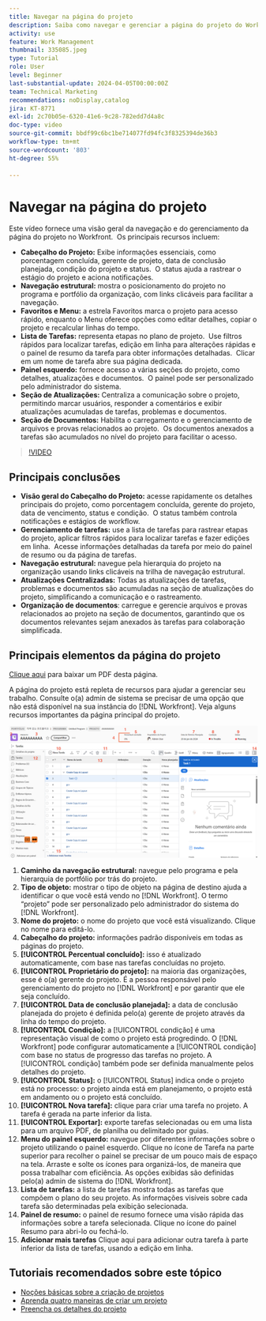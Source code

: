 ```yaml
---
title: Navegar na página do projeto
description: Saiba como navegar e gerenciar a página do projeto do Workfront com eficiência usando recursos como cabeçalho do projeto, navegação estrutural, lista de tarefas, atualizações e seções de documento.
activity: use
feature: Work Management
thumbnail: 335085.jpeg
type: Tutorial
role: User
level: Beginner
last-substantial-update: 2024-04-05T00:00:00Z
team: Technical Marketing
recommendations: noDisplay,catalog
jira: KT-8771
exl-id: 2c70b05e-6320-41e6-9c28-782edd7d4a8c
doc-type: video
source-git-commit: bbdf99c6bc1be714077fd94fc3f8325394de36b3
workflow-type: tm+mt
source-wordcount: '803'
ht-degree: 55%

---
```


# Navegar na página do projeto

Este vídeo fornece uma visão geral da navegação e do gerenciamento da página do projeto no Workfront. &#x200B; Os principais recursos incluem:

* **Cabeçalho do Projeto:** Exibe informações essenciais, como porcentagem concluída, gerente de projeto, data de conclusão planejada, condição do projeto e status. &#x200B; O status ajuda a rastrear o estágio do projeto e aciona notificações. &#x200B;
* **Navegação estrutural:** mostra o posicionamento do projeto no programa e portfólio da organização, com links clicáveis para facilitar a navegação. &#x200B;
* **Favoritos e Menu:** a estrela Favoritos marca o projeto para acesso rápido, enquanto o Menu oferece opções como editar detalhes, copiar o projeto e recalcular linhas do tempo. &#x200B;
* **Lista de Tarefas:** representa etapas no plano de projeto. &#x200B; Use filtros rápidos para localizar tarefas, edição em linha para alterações rápidas e o painel de resumo da tarefa para obter informações detalhadas. &#x200B; Clicar em um nome de tarefa abre sua página dedicada. &#x200B;
* **Painel esquerdo:** fornece acesso a várias seções do projeto, como detalhes, atualizações e documentos. &#x200B; O painel pode ser personalizado pelo administrador do sistema. &#x200B;
* **Seção de Atualizações:** Centraliza a comunicação sobre o projeto, permitindo marcar usuários, responder a comentários e exibir atualizações acumuladas de tarefas, problemas e documentos. &#x200B;
* **Seção de Documentos:** Habilita o carregamento e o gerenciamento de arquivos e provas relacionados ao projeto. &#x200B; Os documentos anexados a tarefas são acumulados no nível do projeto para facilitar o acesso. &#x200B;


>[!VIDEO](https://video.tv.adobe.com/v/3449731/?quality=12&learn=on&enablevpops=1&captions=por_br)

## Principais conclusões

* **Visão geral do Cabeçalho do Projeto:** acesse rapidamente os detalhes principais do projeto, como porcentagem concluída, gerente do projeto, data de vencimento, status e condição. &#x200B; O status também controla notificações e estágios de workflow. &#x200B;
* **Gerenciamento de tarefas:** use a lista de tarefas para rastrear etapas do projeto, aplicar filtros rápidos para localizar tarefas e fazer edições em linha. &#x200B; Acesse informações detalhadas da tarefa por meio do painel de resumo ou da página de tarefas. &#x200B;
* **Navegação estrutural:** navegue pela hierarquia do projeto na organização usando links clicáveis na trilha de navegação estrutural. &#x200B;
* **Atualizações Centralizadas:** Todas as atualizações de tarefas, problemas e documentos são acumuladas na seção de atualizações do projeto, simplificando a comunicação e o rastreamento. &#x200B;
* **Organização de documentos**: carregue e gerencie arquivos e provas relacionados ao projeto na seção de documentos, garantindo que os documentos relevantes sejam anexados às tarefas para colaboração simplificada. &#x200B;


## Principais elementos da página do projeto

[Clique aqui](/help/assets/key-parts-of-the-project-page.pdf) para baixar um PDF desta página.

A página do projeto está repleta de recursos para ajudar a gerenciar seu trabalho. Consulte o(a) admin de sistema se precisar de uma opção que não está disponível na sua instância do [!DNL Workfront]. Veja alguns recursos importantes da página principal do projeto.

![Captura de tela da página do projeto](assets/project-page-graphic-for-planner-v2.png)

1. **Caminho da navegação estrutural:** navegue pelo programa e pela hierarquia de portfólio por trás do projeto.
2. **Tipo de objeto:** mostrar o tipo de objeto na página de destino ajuda a identificar o que você está vendo no [!DNL Workfront]. O termo “projeto” pode ser personalizado pelo administrador do sistema do [!DNL Workfront].
3. **Nome do projeto:** o nome do projeto que você está visualizando. Clique no nome para editá-lo.
4. **Cabeçalho do projeto:** informações padrão disponíveis em todas as páginas do projeto.
5. **[!UICONTROL Percentual concluído]:** isso é atualizado automaticamente, com base nas tarefas concluídas no projeto.
6. **[!UICONTROL Proprietário do projeto]:** na maioria das organizações, esse é o(a) gerente do projeto. É a pessoa responsável pelo gerenciamento do projeto no [!DNL Workfront] e por garantir que ele seja concluído.
7. **[!UICONTROL Data de conclusão planejada]:** a data de conclusão planejada do projeto é definida pelo(a) gerente de projeto através da linha do tempo do projeto.
8. **[!UICONTROL Condição]:** a [!UICONTROL condição] é uma representação visual de como o projeto está progredindo. O [!DNL Workfront] pode configurar automaticamente a [!UICONTROL condição] com base no status de progresso das tarefas no projeto. A [!UICONTROL condição] também pode ser definida manualmente pelos detalhes do projeto.
9. **[!UICONTROL Status]:** o [!UICONTROL Status] indica onde o projeto está no processo: o projeto ainda está em planejamento, o projeto está em andamento ou o projeto está concluído.
10. **[!UICONTROL Nova tarefa]:** clique para criar uma tarefa no projeto. A tarefa é gerada na parte inferior da lista.
11. **[!UICONTROL Exportar]:** exporte tarefas selecionadas ou em uma lista para um arquivo PDF, de planilha ou delimitado por guias.
12. **Menu do painel esquerdo:** navegue por diferentes informações sobre o projeto utilizando o painel esquerdo. Clique no ícone de Tarefa na parte superior para recolher o painel se precisar de um pouco mais de espaço na tela. Arraste e solte os ícones para organizá-los, de maneira que possa trabalhar com eficiência. As opções exibidas são definidas pelo(a) admin de sistema do [!DNL Workfront].
13. **Lista de tarefas:** a lista de tarefas mostra todas as tarefas que compõem o plano do seu projeto. As informações visíveis sobre cada tarefa são determinadas pela exibição selecionada.
14. **Painel de resumo:** o painel de resumo fornece uma visão rápida das informações sobre a tarefa selecionada. Clique no ícone do painel Resumo para abri-lo ou fechá-lo.
15. **Adicionar mais tarefas** Clique aqui para adicionar outra tarefa à parte inferior da lista de tarefas, usando a edição em linha.

## Tutoriais recomendados sobre este tópico

* [Noções básicas sobre a criação de projetos](/help/manage-work/projects/understand-basic-project-creation.md)
* [Aprenda quatro maneiras de criar um projeto](/help/manage-work/projects/understand-other-ways-to-create-projects.md)
* [Preencha os detalhes do projeto](/help/manage-work/projects/fill-in-the-project-details.md)

